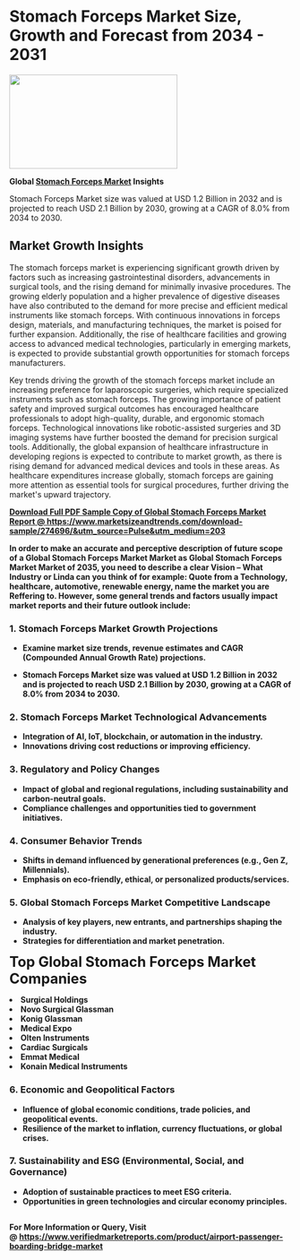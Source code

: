 <H1>Stomach Forceps Market Size, Growth and Forecast from 2034 - 2031</H1><img class="aligncenter size-medium wp-image-584254" src="https://thirdeyenews.in/wp-content/uploads/2034/09/Global-Market-Research-300x168.jpeg" alt="" width="300" height="168" /><p><strong>Global&nbsp;<a href="https://www.marketsizeandtrends.com/download-sample/274696/&amp;utm_source=Pulse&amp;utm_medium=203">Stomach Forceps Market</a> Insights</strong></p><p>Stomach Forceps Market size was valued at USD 1.2 Billion in 2032 and is projected to reach USD 2.1 Billion by 2030, growing at a CAGR of 8.0% from 2034 to 2030.</p><p><h2>Market Growth Insights</h2> <p>The stomach forceps market is experiencing significant growth driven by factors such as increasing gastrointestinal disorders, advancements in surgical tools, and the rising demand for minimally invasive procedures. The growing elderly population and a higher prevalence of digestive diseases have also contributed to the demand for more precise and efficient medical instruments like stomach forceps. With continuous innovations in forceps design, materials, and manufacturing techniques, the market is poised for further expansion. Additionally, the rise of healthcare facilities and growing access to advanced medical technologies, particularly in emerging markets, is expected to provide substantial growth opportunities for stomach forceps manufacturers.</p> <p><strong><a href="#"></a></strong></p> <p>Key trends driving the growth of the stomach forceps market include an increasing preference for laparoscopic surgeries, which require specialized instruments such as stomach forceps. The growing importance of patient safety and improved surgical outcomes has encouraged healthcare professionals to adopt high-quality, durable, and ergonomic stomach forceps. Technological innovations like robotic-assisted surgeries and 3D imaging systems have further boosted the demand for precision surgical tools. Additionally, the global expansion of healthcare infrastructure in developing regions is expected to contribute to market growth, as there is rising demand for advanced medical devices and tools in these areas. As healthcare expenditures increase globally, stomach forceps are gaining more attention as essential tools for surgical procedures, further driving the market's upward trajectory.</p> <p><strong><a href="#"></p><p><span class=""><strong>Download Full PDF Sample Copy of Global Stomach Forceps Market Report</strong> @ <a href="https://www.marketsizeandtrends.com/download-sample/274696/&amp;utm_source=Pulse&amp;utm_medium=203" target="_blank">https://www.marketsizeandtrends.com/download-sample/274696/&amp;utm_source=Pulse&amp;utm_medium=203</a></span></p><p>In order to make an accurate and perceptive description of future scope of a Global&nbsp;Stomach Forceps Market Market as Global&nbsp;Stomach Forceps Market Market of 2035, you need to describe a clear Vision &ndash; What Industry or Linda can you think of for example: Quote from a Technology, healthcare, automotive, renewable energy, name the market you are Reffering to. However, some general trends and factors usually impact market reports and their future outlook include:</p><h3>1.&nbsp;<strong>Stomach Forceps Market Growth Projections</strong></h3><ul><li>Examine market size trends, revenue estimates and CAGR (Compounded Annual Growth Rate) projections.</li><li><p>Stomach Forceps Market size was valued at USD 1.2 Billion in 2032 and is projected to reach USD 2.1 Billion by 2030, growing at a CAGR of 8.0% from 2034 to 2030.</p></li></ul><h3>2.&nbsp;<strong>Stomach Forceps Market Technological Advancements</strong></h3><ul><li>Integration of AI, IoT, blockchain, or automation in the industry.</li><li>Innovations driving cost reductions or improving efficiency.</li></ul><h3>3.&nbsp;<strong>Regulatory and Policy Changes</strong></h3><ul><li>Impact of global and regional regulations, including sustainability and carbon-neutral goals.</li><li>Compliance challenges and opportunities tied to government initiatives.</li></ul><h3>4.&nbsp;<strong>Consumer Behavior Trends</strong></h3><ul><li>Shifts in demand influenced by generational preferences (e.g., Gen Z, Millennials).</li><li>Emphasis on eco-friendly, ethical, or personalized products/services.</li></ul><h3>5.&nbsp;<strong>Global Stomach Forceps Market Competitive Landscape</strong></h3><ul><li>Analysis of key players, new entrants, and partnerships shaping the industry.</li><li>Strategies for differentiation and market penetration.</li></ul><p data-pm-slice="1 1 []"><span style="color: inherit; font-family: inherit; font-size: 25px;">Top Global Stomach Forceps Market Companies</span></p><div class="" data-test-id=""><p><li>Surgical Holdings</li><li> Novo Surgical Glassman</li><li> Konig Glassman</li><li> Medical Expo</li><li> Olten Instruments</li><li> Cardiac Surgicals</li><li> Emmat Medical</li><li> Konain Medical Instruments</li></p></div><h3>6.&nbsp;<strong>Economic and Geopolitical Factors</strong></h3><ul><li>Influence of global economic conditions, trade policies, and geopolitical events.</li><li>Resilience of the market to inflation, currency fluctuations, or global crises.</li></ul><h3>7.&nbsp;<strong>Sustainability and ESG (Environmental, Social, and Governance)</strong></h3><ul><li>Adoption of sustainable practices to meet ESG criteria.</li><li>Opportunities in green technologies and circular economy principles.</li></ul><h2><strong style="font-size: 14px;">For More Information or Query, Visit @&nbsp;</strong><a style="background-color: #ffffff; font-size: 14px;" href="https://www.marketsizeandtrends.com/report/stomach-forceps-market/" target="_blank">https://www.verifiedmarketreports.com/product/airport-passenger-boarding-bridge-market</a></h2>
